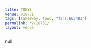 ```yaml
---
title: TONYS
venue: v18751
tags: [takeaway, food, "fhrs:663483"]
permalink: /v/18751/
layout: venue
---
```

null